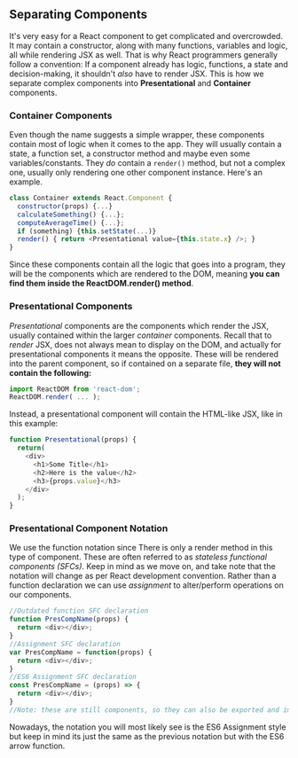 ## Separating Components
It's very easy for a React component to get complicated and overcrowded. It may contain a constructor, along with many functions, variables and logic, all while rendering JSX as well. That is why React programmers generally follow a convention: If a component already has logic, functions, a state and decision-making, it shouldn't _also_ have to render JSX. This is how we separate complex components into __Presentational__ and __Container__ components.

### Container Components
Even though the name suggests a simple wrapper, these components contain most of logic when it comes to the app. They will usually contain a state, a function set, a constructor method and maybe even some variables/constants. They _do_ contain a `render()` method, but not a complex one, usually only rendering one other component instance. Here's an example.
```js
class Container extends React.Component {
  constructor(props) {...}
  calculateSomething() {...};
  computeAverageTime() {...};
  if (something) {this.setState(...)}
  render() { return <Presentational value={this.state.x} />; }
}
```
Since these components contain all the logic that goes into a program, they will be the components which are rendered to the DOM, meaning __you can find them inside the ReactDOM.render() method__.

### Presentational Components
_Presentational_ components are the components which render the JSX, usually contained within the larger _container_ components. Recall that to _render_ JSX, does not always mean to display on the DOM, and actually for presentational components it means the opposite. These will be rendered into the parent component, so if contained on a separate file, __they will not contain the following:__
```js
import ReactDOM from 'react-dom';
ReactDOM.render( ... );
```
Instead, a presentational component will contain the HTML-like JSX, like in this example:
```js
function Presentational(props) {
  return(
    <div>
      <h1>Some Title</h1>
      <h2>Here is the value</h2>
      <h3>{props.value}</h3>
    </div>
  );
}
```
### Presentational Component Notation
We use the function notation since There is only a render method in this type of component. These are often referred to as _stateless functional components (SFCs)_. Keep in mind as we move on, and take note that the notation will change as per React development convention. Rather than a function declaration we can use _assignment_ to alter/perform operations on our components.
```js
//Outdated function SFC declaration
function PresCompName(props) {
  return <div></div>;
}
//Assignment SFC declaration
var PresCompName = function(props) {
  return <div></div>;
}
//ES6 Assignment SFC declaration
const PresCompName = (props) => {
  return <div></div>;
}
//Note: these are still components, so they can also be exported and imported
```
Nowadays, the notation you will most likely see is the ES6 Assignment style but keep in mind its just the same as the previous notation but with the ES6 arrow function.
